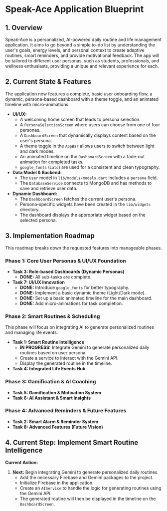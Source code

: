 # Speak-Ace Application Blueprint

## 1. Overview

Speak-Ace is a personalized, AI-powered daily routine and life management application. It aims to go beyond a simple to-do list by understanding the user's goals, energy levels, and personal context to create adaptive routines, smart reminders, and provide motivational feedback. The app will be tailored to different user personas, such as students, professionals, and wellness enthusiasts, providing a unique and relevant experience for each.

## 2. Current State & Features

The application now features a complete, basic user onboarding flow, a dynamic, persona-based dashboard with a theme toggle, and an animated timeline with micro-animations.

- **UI/UX:**
  - A welcoming home screen that leads to persona selection.
  - A `PersonaSelectionScreen` where users can choose from one of four personas.
  - A `DashboardScreen` that dynamically displays content based on the user's persona.
  - A theme toggle in the `AppBar` allows users to switch between light and dark modes.
  - An animated timeline on the `DashboardScreen` with a fade-out animation for completed tasks.
  - `google_fonts` (`Lato`) are used for a consistent and clean typography.
- **Data Model & Backend:**
  - The `User` model in `lib/models/models.dart` includes a `persona` field.
  - The `DatabaseService` connects to MongoDB and has methods to save and retrieve user data.
- **Dynamic Dashboard:**
  - The `DashboardScreen` fetches the current user's persona.
  - Persona-specific widgets have been created in the `lib/widgets` directory.
  - The dashboard displays the appropriate widget based on the selected persona.

## 3. Implementation Roadmap

This roadmap breaks down the requested features into manageable phases.

### Phase 1: Core User Personas & UI/UX Foundation

- **Task 3: Role-based Dashboards (Dynamic Personas)**
  - **DONE:** All sub-tasks are complete.
- **Task 7: UI/UX Innovation**
  - **DONE:** Introduce `google_fonts` for better typography.
  - **DONE:** Implement a basic dynamic theme (Light/Dark mode).
  - **DONE:** Set up a basic animated timeline for the main dashboard.
  - **DONE:** Add micro-animations for task completion.

### Phase 2: Smart Routines & Scheduling

This phase will focus on integrating AI to generate personalized routines and managing life events.

- **Task 1: Smart Routine Intelligence**
  - **IN PROGRESS:** Integrate Gemini to generate personalized daily routines based on user persona.
  - Create a service to interact with the Gemini API.
  - Display the generated routine in the timeline.
- **Task 4: Integrated Life Events Hub**

### Phase 3: Gamification & AI Coaching

- **Task 5: Gamification & Motivation System**
- **Task 6: AI Assistant & Smart Insights**

### Phase 4: Advanced Reminders & Future Features

- **Task 2: Smart Alarm & Reminder System**
- **Task 8: Advanced Features (Future Vision)**

## 4. Current Step: Implement Smart Routine Intelligence

**Current Action:**
1.  **Next:** Begin integrating Gemini to generate personalized daily routines.
    - Add the necessary Firebase and Gemini packages to the project.
    - Initialize Firebase in the application.
    - Create an `AIService` to handle the logic for generating routines using the Gemini API.
    - The generated routine will then be displayed in the timeline on the `DashboardScreen`.
